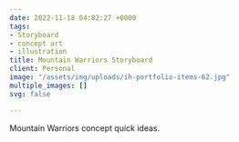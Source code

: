 ```yaml
---
date: 2022-11-18 04:02:27 +0000
tags:
- Storyboard
- concept art
- illustration
title: Mountain Warriors Storyboard
client: Personal
image: "/assets/img/uploads/ih-portfolio-items-62.jpg"
multiple_images: []
svg: false

---
```

Mountain Warriors concept quick ideas.